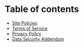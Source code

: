 # Table of contents

* [Site Policies](README.md)
* [Terms of Service](terms-of-service.md)
* [Privacy Policy](privacy-policy.md)
* [Data Security Addendum](security.md)

